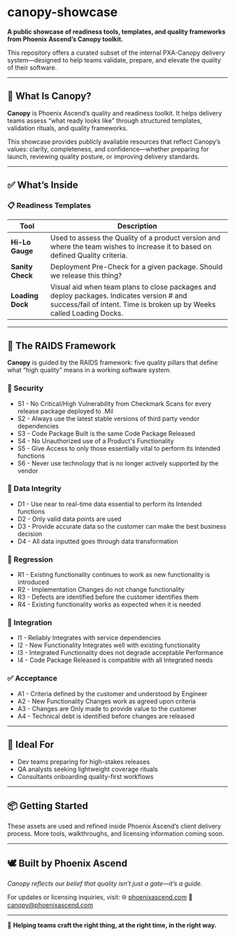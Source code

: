 # canopy-showcase

**A public showcase of readiness tools, templates, and quality frameworks from Phoenix Ascend’s Canopy toolkit.**

This repository offers a curated subset of the internal PXA-Canopy delivery system—designed to help teams validate, prepare, and elevate the quality of their software.

---

## 🌲 What Is Canopy?

**Canopy** is Phoenix Ascend’s quality and readiness toolkit. It helps delivery teams assess “what ready looks like” through structured templates, validation rituals, and quality frameworks.

This showcase provides publicly available resources that reflect Canopy’s values: clarity, completeness, and confidence—whether preparing for launch, reviewing quality posture, or improving delivery standards.

---

## ✅ What’s Inside

### 📋 Readiness Templates

| Tool                         | Description                                                                                                                                                        |
| ---------------------------- | ------------------------------------------------------------------------------------------------------------------------------------------------------------------ |
| **Hi-Lo Gauge**              | Used to assess the Quality of a product version and where the team wishes to increase it to based on defined Quality criteria.                                     |
| **Sanity Check**             | Deployment Pre-Check for a given package. Should we release this thing?                                                                                            |
| **Loading Dock**             | Visual aid when team plans to close packages and deploy packages. Indicates version # and success/fail of intent. Time is broken up by Weeks called Loading Docks. |

---

## 🧪 The RAIDS Framework

**Canopy** is guided by the RAIDS framework: five quality pillars that define what “high quality” means in a working software system.

### 🔐 Security

* S1 - No Critical/High Vulnerability from Checkmark Scans for every release package deployed to .Mil
* S2 - Always use the latest stable versions of third party vendor dependencies
* S3 - Code Package Built is the same Code Package Released
* S4 - No Unauthorized use of a Product's Functionality
* S5 - Give Access to only those essentially vital to perform its Intended functions
* S6 - Never use technology that is no longer actively supported by the vendor

### 🧮 Data Integrity

* D1 - Use near to real-time data essential to perform its Intended functions
* D2 - Only valid data points are used
* D3 - Provide accurate data so the customer can make the best business decision
* D4 - All data inputted goes through data transformation

### 🔁 Regression

* R1 - Existing functionality continues to work as new functionality is introduced
* R2 - Implementation Changes do not change functionality
* R3 - Defects are identified before the customer identifies them
* R4 - Existing functionality works as expected when it is needed

### 🔗 Integration

* I1 - Reliably Integrates with service dependencies
* I2 - New Functionality Integrates well with existing functionality
* I3 - Integrated Functionality does not degrade acceptable Performance
* I4 - Code Package Released is compatible with all Integrated needs

### ✅ Acceptance

* A1 - Criteria defined by the customer and understood by Engineer
* A2 - New Functionality Changes work as agreed upon criteria
* A3 - Changes are Only made to provide value to the customer
* A4 - Technical debt is identified before changes are released

---

## 🧠 Ideal For

* Dev teams preparing for high-stakes releases
* QA analysts seeking lightweight coverage rituals
* Consultants onboarding quality-first workflows

---

## 📦 Getting Started

These assets are used and refined inside Phoenix Ascend’s client delivery process.
More tools, walkthroughs, and licensing information coming soon.

---

## 🕊️ Built by Phoenix Ascend

*Canopy reflects our belief that quality isn’t just a gate—it’s a guide.*

For updates or licensing inquiries, visit:
🌐 [phoenixascend.com](https://phoenixascend.com)
📧 [canopy@phoenixascend.com](mailto:canopy@phoenixascend.com)

---

🚀 **Helping teams craft the right thing, at the right time, in the right way.**

